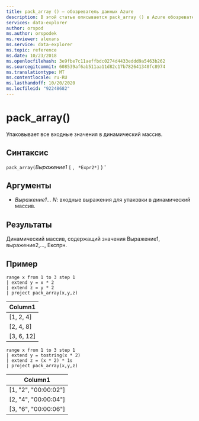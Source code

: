 ```yaml
---
title: pack_array () — обозреватель данных Azure
description: В этой статье описывается pack_array () в Azure обозреватель данных.
services: data-explorer
author: orspod
ms.author: orspodek
ms.reviewer: alexans
ms.service: data-explorer
ms.topic: reference
ms.date: 10/23/2018
ms.openlocfilehash: 3e9fbe7c11aeffbdc0274d4433eddd9a5463b262
ms.sourcegitcommit: 608539af6ab511aa11d82c17b782641340fc8974
ms.translationtype: MT
ms.contentlocale: ru-RU
ms.lasthandoff: 10/20/2020
ms.locfileid: "92248682"
---
```

# <a name="pack_array"></a>pack_array()

Упаковывает все входные значения в динамический массив.

## <a name="syntax"></a>Синтаксис

`pack_array(`*Выражение1* `[` , ` *Expr2*]` ) '

## <a name="arguments"></a>Аргументы

* *Выражение1... N*: входные выражения для упаковки в динамический массив.

## <a name="returns"></a>Результаты

Динамический массив, содержащий значения Выражение1, выражение2,..., Експрн.

## <a name="example"></a>Пример

<!-- csl: https://help.kusto.windows.net:443/Samples -->
```kusto
range x from 1 to 3 step 1
| extend y = x * 2
| extend z = y * 2
| project pack_array(x,y,z)
```

|Column1|
|---|
|[1, 2, 4]|
|[2, 4, 8]|
|[3, 6, 12]|

<!-- csl: https://help.kusto.windows.net:443/Samples -->
```kusto
range x from 1 to 3 step 1
| extend y = tostring(x * 2)
| extend z = (x * 2) * 1s
| project pack_array(x,y,z)
```

|Column1|
|---|
|[1, "2", "00:00:02"]|
|[2, "4", "00:00:04"]|
|[3, "6", "00:00:06"]|
